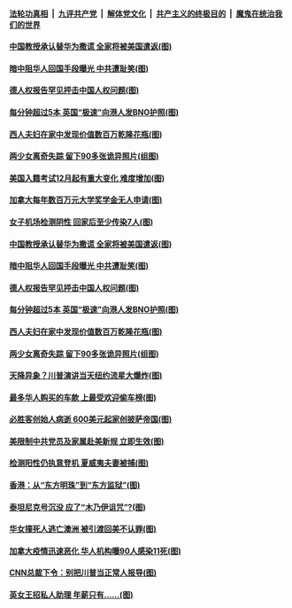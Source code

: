 

####  [法轮功真相](../../../../basic/blob/master/README.md?t=12061731) &nbsp;|&nbsp; [九评共产党](../../../../9ping.md/blob/master/README.md?t=12061731) &nbsp;|&nbsp; [解体党文化](../../../../jtdwh.md/blob/master/README.md?t=12061731)  &nbsp;|&nbsp; [共产主义的终极目的](../../../../gczydzjmd.md/blob/master/README.md?t=12061731) &nbsp;|&nbsp; [魔鬼在统治我们的世界](../../../../mgztzwmdsj.md/blob/master/README.md?t=12061731) 

#### [中国教授承认替华为撒谎 全家将被美国遣返(图)](../pages/p3/954860.md?t=12061731) 

#### [暗中阻华人回国手段曝光 中共遭耻笑(图)](../pages/p3/954769.md?t=12061731) 

#### [德人权报告罕见抨击中国人权问题(图)](../pages/p3/954792.md?t=12061731) 

#### [每分钟超过5本 英国“极速”向港人发BNO护照(图)](../pages/p3/954768.md?t=12061731) 

#### [西人夫妇在家中发现价值数百万乾隆花瓶(图)](../pages/p3/954762.md?t=12061731) 

#### [两少女离奇失踪 留下90多张诡异照片(组图)](../pages/p3/954742.md?t=12061731) 

#### [美国入籍考试12月起有重大变化 难度增加(图)](../pages/p3/954872.md?t=12061731) 

#### [加拿大每年数百万元大学奖学金无人申请(图)](../pages/p3/954867.md?t=12061731) 

#### [女子机场检测阴性 回家后至少传染7人(图)](../pages/p3/954861.md?t=12061731) 

#### [中国教授承认替华为撒谎 全家将被美国遣返(图)](../pages/p3/954860.md?t=12061731) 

#### [暗中阻华人回国手段曝光 中共遭耻笑(图)](../pages/p3/954769.md?t=12061731) 

#### [德人权报告罕见抨击中国人权问题(图)](../pages/p3/954792.md?t=12061731) 

#### [每分钟超过5本 英国“极速”向港人发BNO护照(图)](../pages/p3/954768.md?t=12061731) 

#### [西人夫妇在家中发现价值数百万乾隆花瓶(图)](../pages/p3/954762.md?t=12061731) 

#### [两少女离奇失踪 留下90多张诡异照片(组图)](../pages/p3/954742.md?t=12061731) 

#### [天降异象？川普演讲当天纽约流星大爆炸(图)](../pages/p3/954613.md?t=12061731) 

#### [最多华人购买的车款 上最受欢迎偷车榜(图)](../pages/p3/954737.md?t=12061731) 

#### [必胜客创始人病逝 600美元起家创披萨帝国(图)](../pages/p3/954675.md?t=12061731) 

#### [美限制中共党员及家属赴美新规 立即生效(图)](../pages/p3/954600.md?t=12061731) 

#### [检测阳性仍执意登机 夏威夷夫妻被捕(图)](../pages/p3/954628.md?t=12061731) 

#### [香港：从“东方明珠”到“东方监狱”(图)](../pages/p3/954417.md?t=12061731) 

#### [泰坦尼克号沉没 应了“木乃伊诅咒”?(图)](../pages/p3/954615.md?t=12061731) 

#### [华女撞死人逃亡澳洲 被引渡回美不认罪(图)](../pages/p3/954603.md?t=12061731) 

#### [加拿大疫情迅速恶化 华人机构曝90人感染11死(图)](../pages/p3/954546.md?t=12061731) 

#### [CNN总裁下令：别把川普当正常人报导(图)](../pages/p3/954522.md?t=12061731) 

#### [英女王招私人助理 年薪只有……(图)](../pages/p3/954506.md?t=12061731) 

